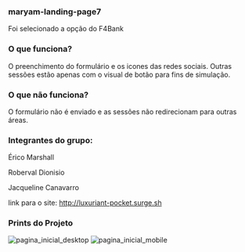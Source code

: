 
### maryam-landing-page7
Foi selecionado a opção do F4Bank

### O que funciona?
O preenchimento do formulário e os icones das redes sociais. Outras sessões estão apenas com o visual de botão para fins de simulação.

### O que não funciona?
O formulário não é enviado e as sessões não redirecionam para outras áreas.

### Integrantes do grupo:

Érico Marshall

Roberval Dionisio

Jacqueline Canavarro

link para o site: http://luxuriant-pocket.surge.sh

### Prints do Projeto

![pagina_inicial_desktop](https://user-images.githubusercontent.com/46010315/132066741-ee3ab230-bd49-4361-b858-a53822a71e05.png)
![pagina_inicial_mobile](https://user-images.githubusercontent.com/46010315/132066764-0af65717-92d8-401a-927a-a2104ac96d70.png)

